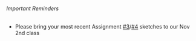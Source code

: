 ###### Important Reminders  
* Please bring your most recent Assignment [#3](https://canvas.sfu.ca/courses/22099/assignments/112758)/[#4](https://canvas.sfu.ca/courses/22099/assignments/112759) sketches to our Nov 2nd class  
